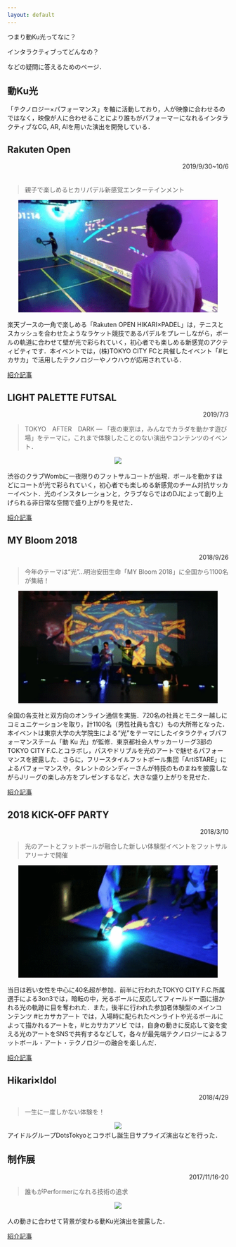 ```yaml
---
layout: default
---
```


つまり動Ku光ってなに？

インタラクティブってどんなの？

などの疑問に答えるためのページ．

## 動Ku光
>
「テクノロジー×パフォーマンス」を軸に活動しており，人が映像に合わせるのではなく，映像が人に合わせることにより誰もがパフォーマーになれるインタラクティブなCG, AR, AIを用いた演出を開発している．



## Rakuten Open
<div align="right">
   2019/9/30~10/6
</div>
　

> 親子で楽しめるヒカリパデル新感覚エンターテインメント
<div align="center">
<img src="https://github.com/ugokuhikari/photo/blob/master/rakuten1/rakuten0.gif?raw=true" width="90%">
</div>

楽天ブースの一角で楽しめる「Rakuten OPEN HIKARI×PADEL」は，テニスとスカッシュを合わせたようなラケット競技であるパデルをプレーしながら，ボールの軌道に合わせて壁が光で彩られていく，初心者でも楽しめる新感覚のアクティビティです．本イベントでは，(株)TOKYO CITY FCと共催したイベント「#ヒカサカ」で活用したテクノロジーやノウハウが応用されている．

<!--![rakuten](https://github.com/ugokuhikari/photo/blob/master/rakuten1/rakuten0.jpg?raw=true).-->

[紹介記事](https://prtimes.jp/main/html/rd/p/000000013.000041717.html)

<!--[Photo Gallaray＞＞Hikari×Padel](./p_rakuten_hikaripadel.html).-->

## LIGHT PALETTE FUTSAL
<div align="right">
   2019/7/3
</div>

> TOKYO　AFTER　DARK ― 「夜の東京は，みんなでカラダを動かす遊び場」をテーマに，これまで体験したことのない演出やコンテンツのイベント．

<div align="center">
<img src="https://github.com/ugokuhikari/photo/blob/master/nike1/nike0.gif?raw=true" width="90%">
</div>


渋谷のクラブWombに一夜限りのフットサルコートが出現．ボールを動かすほどにコートが光で彩られていく，初心者でも楽しめる新感覚のチーム対抗サッカーイベント．光のインスタレーションと，クラブならではのDJによって創り上げられる非日常な空間で盛り上がりを見せた．

<!--div align="center">
<img src="https://github.com/ugokuhikari/photo/blob/master/nike1/nike0.jpg?raw=true" width="90%">
</div-->

<!--[Photo Gallaray＞＞LIGHT PALETTE FUTSAL](./p_nike_hikasaka.html).-->

[紹介記事](https://tcfc.jp/news/detail/id/12055)


## MY Bloom 2018
<div align="right">
    2018/9/26
</div>

>今年のテーマは“光”…明治安田生命「MY Bloom 2018」に全国から1100名が集結！

<div align="center">
<img src="https://github.com/ugokuhikari/photo/blob/master/meiji1/meiji_s0.gif?raw=true" width="90%">
</div>

全国の各支社と双方向のオンライン通信を実施．720名の社員とモニター越しにコミュニケーションを取り，計1100名（男性社員も含む）もの大所帯となった．本イベントは東京大学の大学院生による“光”をテーマにしたイタラクティブパフォーマンスチーム「動 Ku 光」が監修．東京都社会人サッカーリーグ3部のTOKYO CITY F.C.とコラボし，パスやドリブルを光のアートで魅せるパフォーマンスを披露した．さらに，フリースタイルフットボール集団「ArtiSTARE」によるパフォーマンスや，タレントのシンディーさんが特技のものまねを披露しながらJリーグの楽しみ方をプレゼンするなど，大きな盛り上がりを見せた．

<!--div align="center">
<img src="https://github.com/ugokuhikari/photo/blob/master/meiji1/meiji0.jpg?raw=true" width="90%">
</div-->


[紹介記事](https://www.soccer-king.jp/news/japan/jl/20181002/841273.html)


<!--[OpenPage＞＞MyBloom2018](./p_mybloom2018.html).-->

## 2018 KICK-OFF PARTY 
<div align="right">
    2018/3/10
</div>

>光のアートとフットボールが融合した新しい体験型イベントをフットサルアリーナで開催

<div align="center">
    <img src="https://github.com/ugokuhikari/photo/blob/master/tfc1/hikasaka0.gif?raw=true" width="90%">
</div>

当日は若い女性を中心に40名超が参加．前半に行われたTOKYO CITY F.C.所属選手による3on3では，暗転の中，光るボールに反応してフィールド一面に描かれる光の軌跡に目を奪われた．また，後半に行われた参加者体験型のメインコ ンテンツ #ヒカサカアート では，入場時に配られたペンライトや光るボールによって描かれるアートを，#ヒカサカアソビ では，自身の動きに反応して姿を変える光のアートをSNSで共有するなどして，各々が最先端テクノロジーによるフットボール・アート・テクノロジーの融合を楽しんだ．

<!--div align="center">
<img src="https://github.com/ugokuhikari/photo/blob/master/tfc1/hikasaka0.jpg?raw=true" width="90%">
</div-->


[紹介記事](https://www.soccer-king.jp/news/japan/20180323/732834.html)


## Hikari×Idol
<div align="right">
    2018/4/29
</div>

> 一生に一度しかない体験を！

<div align="center">
<img src="https://github.com/ugokuhikari/photo/blob/master/dots1/dots0.gif?raw=true" width="90%">
</div>
アイドルグループDotsTokyoとコラボし誕生日サプライズ演出などを行った．



## 制作展
<div align="right">
    2017/11/16-20
</div>

>  誰もがPerformerになれる技術の追求

<div align="center">
    <img src="https://github.com/ugokuhikari/photo/blob/master/ugoku/ugoku0.gif?raw=true" width="90%">
</div>

人の動きに合わせて背景が変わる動Ku光演出を披露した．


[紹介記事](https://japanese.engadget.com/2017/11/22/iiiex/?guccounter=1&guce_referrer=aHR0cHM6Ly93d3cuZ29vZ2xlLmNvbS8&guce_referrer_sig=AQAAANj1c622Pehwse3X5tvGXDs1MG3kBMK7zUMGG32z24lnCrFXkvdMNzjkFUZnrkyF011vKkIhEIlnNfZaxNVgPKdVyyMGU6QQQXOM5wYZNLHDEHp_ZVoUhTYGaffbPGFJjQsYrZh-1gzoY15jTyYBcK291LpF22mE38gGGM1SnzR1)

<!--div align="left">
    <a href= "https://ugokuhikari.github.io/p0_online_event.html">Go To Event</a>
</div-->
